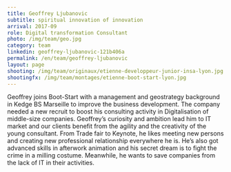 ```yaml
---
title: Geoffrey Ljubanovic
subtitle: spiritual innovation of innovation
arrival: 2017-09
role: Digital transformation Consultant
photo: /img/team/geo.jpg
category: team
linkedin: geoffrey-ljubanovic-121b406a
permalink: /en/team/geoffrey-ljubanovic
layout: page
shooting: /img/team/originaux/etienne-developpeur-junior-insa-lyon.jpg
shootingfx: /img/team/montages/etienne-boot-start-lyon.jpg
---
```

Geoffrey joins Boot-Start with a management and geostrategy background in Kedge BS Marseille to improve the business development. The company needed a new recruit to boost his consulting activity in Digitalisation of middle-size companies. Geoffrey’s curiosity and ambition lead him to IT market and our clients benefit from the agility and the creativity of the young consultant. From Trade fair to Keynote, he likes meeting new persons and creating new professional relationship everywhere he is. He’s also got advanced skills in afterwork animation and his secret dream is to fight the crime in a milling costume. Meanwhile, he wants to save companies from the lack of IT in their activities.